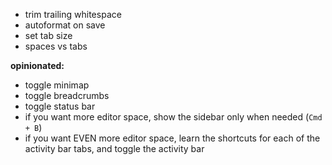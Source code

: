 - trim trailing whitespace
- autoformat on save
- set tab size
- spaces vs tabs

**opinionated:**
- toggle minimap
- toggle breadcrumbs
- toggle status bar
- if you want more editor space, show the sidebar only when needed (`Cmd + B`)
- if you want EVEN more editor space, learn the shortcuts for each of the activity bar tabs, and toggle the activity bar